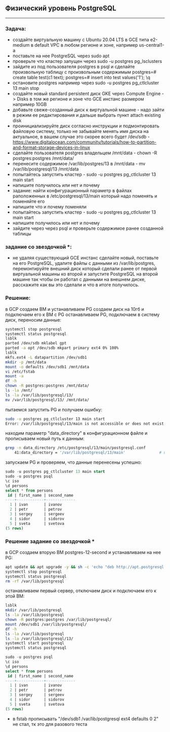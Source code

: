 ## Физический уровень PostgreSQL 
---
### Задача:
- создайте виртуальную машину c Ubuntu 20.04 LTS в GCE типа e2-medium в default VPC в любом регионе и зоне, например us-central1-a
- поставьте на нее PostgreSQL через sudo apt
- проверьте что кластер запущен через sudo -u postgres pg_lsclusters
- зайдите из под пользователя postgres в psql и сделайте произвольную таблицу с произвольным содержимым
  postgres=# create table test(c1 text);
  postgres=# insert into test values('1');
  \q
- остановите postgres например через sudo -u postgres pg_ctlcluster 13 main stop
- создайте новый standard persistent диск GKE через Compute Engine -> Disks в том же регионе и зоне что GCE инстанс размером например 10GB
- добавьте свеже-созданный диск к виртуальной машине - надо зайти в режим ее редактирования и дальше выбрать пункт attach existing disk
- проинициализируйте диск согласно инструкции и подмонтировать файловую систему, только не забывайте менять имя диска на актуальное, 
  в вашем случае это скорее всего будет /dev/sdb - https://www.digitalocean.com/community/tutorials/how-to-partition-and-format-storage-devices-in-linux
- сделайте пользователя postgres владельцем /mnt/data - chown -R postgres:postgres /mnt/data/
- перенесите содержимое /var/lib/postgres/13 в /mnt/data - mv /var/lib/postgresql/13 /mnt/data
- попытайтесь запустить кластер - sudo -u postgres pg_ctlcluster 13 main start
- напишите получилось или нет и почему
- задание: найти конфигурационный параметр в файлах раположенных в /etc/postgresql/13/main который надо поменять и поменяйте его
- напишите что и почему поменяли
- попытайтесь запустить кластер - sudo -u postgres pg_ctlcluster 13 main start
- напишите получилось или нет и почему
- зайдите через через psql и проверьте содержимое ранее созданной таблицы

### задание со звездочкой *: 
- не удаляя существующий GCE инстанс сделайте новый, поставьте на его PostgreSQL, удалите файлы с данными из /var/lib/postgres, 
  перемонтируйте внешний диск который сделали ранее от первой виртуальной машины ко второй и запустите PostgreSQL на второй машине так
  чтобы он работал с данными на внешнем диске, расскажите как вы это сделали и что в итоге получилось.

### Решение:
в GCP создаем ВМ и устанавливаем PG
создаем диск на 10гб и подключаем его к ВМ с PG
останавливаем PG, подключаем в систему диск, переносим данные:
```bash
systemctl stop postgresql
systemctl status postgresql
lsblk
parted /dev/sdb mklabel gpt
parted -a opt /dev/sdb mkpart primary ext4 0% 100%
lsblk
mkfs.ext4 -L datapartition /dev/sdb1
mkdir -p /mnt/data
mount -o defaults /dev/sdb1 /mnt/data
vi /etc/fstab
mount -a
df -h
chown -R postgres:postgres /mnt/data/
ls -la /mnt/
ls -la /var/lib/postgresql/13/
mv /var/lib/postgresql/13/ /mnt/data/
```
пытаемся запустить PG и получаем ошибку:
```bash
sudo -u postgres pg_ctlcluster 13 main start
Error: /var/lib/postgresql/13/main is not accessible or does not exist
```
находим параметр "data_directory" в конфигурационном файле и прописываем новый путь к данным:
```bash
grep -n data_directory /etc/postgresql/13/main/postgresql.conf
    41:data_directory = '/var/lib/postgresql/13/main'               # use data in another directory
```
запускаем PG и проверяем, что данные перенесены успешно:
```sql
sudo -u postgres pg_ctlcluster 13 main start
sudo -u postgres psql
\c iso
\d persons
select * from persons
 id | first_name | second_name
----+------------+-------------
  1 | ivan       | ivanov
  2 | petr       | petrov
  3 | sergey     | sergeev
  4 | sidor      | sidorov
  5 | sveta      | svetova
(5 rows)
```
### Решение задание со звездочкой *
в GCP создаем вторую ВМ postgres-12-second и устанавливаем на нее PG:
```bash
apt update && apt upgrade -y && sh -c 'echo "deb http://apt.postgresql.org/pub/repos/apt $(lsb_release -cs)-pgdg main" > /etc/apt/sources.list.d/pgdg.list' && wget --quiet -O - https://www.postgresql.org/media/keys/ACCC4CF8.asc | apt-key add - && apt-get update && apt-get -y install postgresql && apt install unzip
systemctl stop postgresql
systemctl status postgresql
rm -rf /var/lib/postgresql
```
останавливаем первый сервер, отключаем диск и подключаем его к этой ВМ:
```bash
lsblk
mkdir /var/lib/postgresql
ls -la /var/lib/postgresql
chown -R postgres:postgres /var/lib/postgresql/
mount /dev/sdb1 /var/lib/postgresql/
df -h
ls -la /var/lib/postgresql
ls -la /var/lib/postgresql/13/
systemctl start postgresql
systemctl status postgresql
```
```sql 
sudo -u postgres psql
\c iso
\d persons
select * from persons
 id | first_name | second_name
----+------------+-------------
  1 | ivan       | ivanov
  2 | petr       | petrov
  3 | sergey     | sergeev
  4 | sidor      | sidorov
  5 | sveta      | svetova
(5 rows)
```
* в fstab прописывать "/dev/sdb1 /var/lib/postgresql ext4 defaults 0 2" не стал, тк это для разового теста
